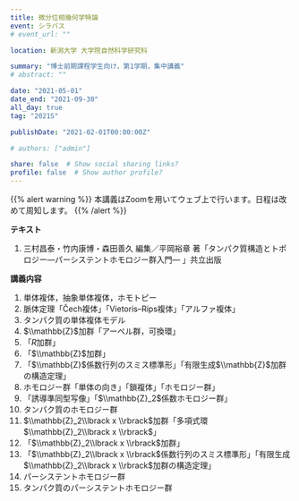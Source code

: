 ```yaml
---
title: 微分位相幾何学特論
event: シラバス
# event_url: ""

location: 新潟大学 大学院自然科学研究科

summary: "博士前期課程学生向け，第1学期，集中講義"
# abstract: ""

date: "2021-05-01"
date_end: "2021-09-30"
all_day: true
tag: "2021S"

publishDate: "2021-02-01T00:00:00Z"

# authors: ["admin"]

share: false  # Show social sharing links?
profile: false  # Show author profile?
---
```

{{% alert warning %}}
本講義はZoomを用いてウェブ上で行います。日程は改めて周知します。
{{% /alert %}}

**テキスト**

1. 三村昌泰・竹内康博・森田善久 編集／平岡裕章 著「タンパク質構造とトポロジー―パーシステントホモロジー群入門― 」共立出版

**講義内容**

1. 単体複体，抽象単体複体，ホモトピー
2. 脈体定理「Čech複体」「Vietoris–Rips複体」「アルファ複体」
3. タンパク質の単体複体モデル
4. $\\mathbb{Z}$加群「アーベル群，可換環」
5. 「$R$加群」
6. 「$\\mathbb{Z}$加群」
7. 「$\\mathbb{Z}$係数行列のスミス標準形」「有限生成$\\mathbb{Z}$加群の構造定理」
8. ホモロジー群「単体の向き」「鎖複体」「ホモロジー群」
9. 「誘導準同型写像」「$\\mathbb{Z}_2$係数ホモロジー群」
10. タンパク質のホモロジー群
11. $\\mathbb{Z}_2\\lbrack x \\rbrack$加群「多項式環$\\mathbb{Z}_2\\lbrack x \\rbrack$」
12. 「$\\mathbb{Z}_2\\lbrack x \\rbrack$加群」
13. 「$\\mathbb{Z}_2\\lbrack x \\rbrack$係数行列のスミス標準形」「有限生成$\\mathbb{Z}_2\\lbrack x \\rbrack$加群の構造定理」
14. パーシステントホモロジー群
15. タンパク質のパーシステントホモロジー群
